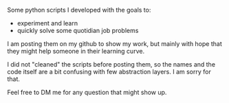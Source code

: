 Some python scripts I developed with the goals to:
- experiment and learn
- quickly solve some quotidian job problems

I am posting them on my github to show my work, but mainly with hope that they might help someone in their learning curve.

I did not "cleaned" the scripts before posting them, so the names and the code itself are a bit confusing with few abstraction layers.
I am sorry for that.

Feel free to DM me for any question that might show up.
